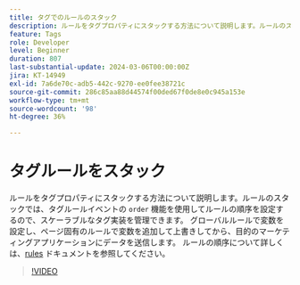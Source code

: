 ```yaml
---
title: タグでのルールのスタック
description: ルールをタグプロパティにスタックする方法について説明します。ルールのスタックでは、タグルールイベントの順序機能を使用してルールを順序付けするので、スケーラブルなタグ実装を管理できます。
feature: Tags
role: Developer
level: Beginner
duration: 807
last-substantial-update: 2024-03-06T00:00:00Z
jira: KT-14949
exl-id: 7a6de70c-adb5-442c-9270-ee0fee38721c
source-git-commit: 286c85aa88d44574f00ded67f0de8e0c945a153e
workflow-type: tm+mt
source-wordcount: '98'
ht-degree: 36%

---
```


# タグルールをスタック

ルールをタグプロパティにスタックする方法について説明します。ルールのスタックでは、タグルールイベントの `order` 機能を使用してルールの順序を設定するので、スケーラブルなタグ実装を管理できます。 グローバルルールで変数を設定し、ページ固有のルールで変数を追加して上書きしてから、目的のマーケティングアプリケーションにデータを送信します。 ルールの順序について詳しくは、[rules](https://experienceleague.adobe.com/docs/experience-platform/tags/ui/rules.html#rule-ordering) ドキュメントを参照してください。

>[!VIDEO](https://video.tv.adobe.com/v/3427710/?learn=on&enablevpops)
